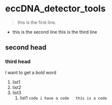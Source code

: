 # eccDNA_detector_tools
>this is the first line.  
- this is the second line
this is the third line
## second head
### third head 
I want to get a *bold* word
1. list1  
2. list2  
3. list3
    1. list1
    `code i have a code  
    this is a code`
